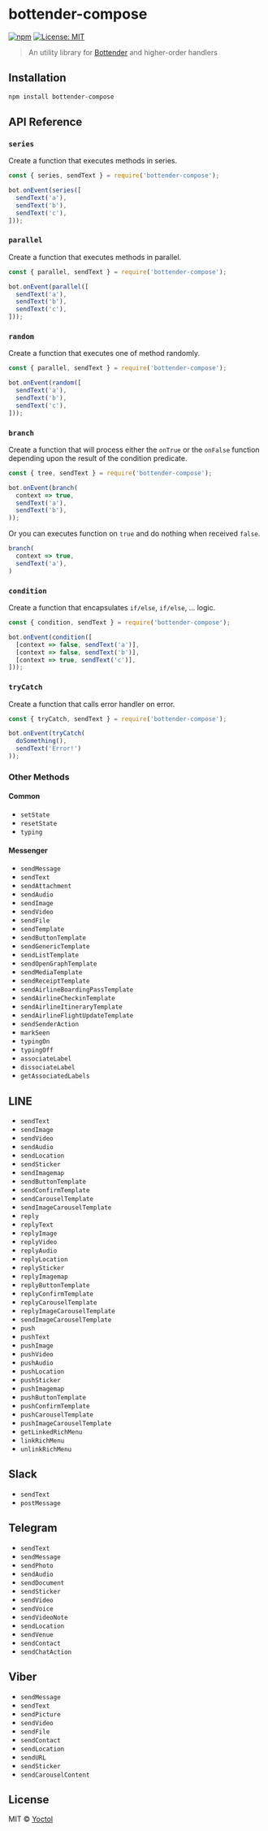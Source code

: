 # bottender-compose

[![npm](https://img.shields.io/npm/v/bottender-compose.svg?style=flat-square)](https://www.npmjs.com/package/bottender-compose)
[![License: MIT](https://img.shields.io/badge/License-MIT-yellow.svg)](https://opensource.org/licenses/MIT)

> An utility library for [Bottender](github.com/Yoctol/bottender) and higher-order handlers

## Installation

```sh
npm install bottender-compose
```

## API Reference

### `series`

Create a function that executes methods in series.

```js
const { series, sendText } = require('bottender-compose');

bot.onEvent(series([
  sendText('a'),
  sendText('b'),
  sendText('c'),
]));
```

### `parallel`

Create a function that executes methods in parallel.

```js
const { parallel, sendText } = require('bottender-compose');

bot.onEvent(parallel([
  sendText('a'),
  sendText('b'),
  sendText('c'),
]));
```

### `random`

Create a function that executes one of method randomly.

```js
const { parallel, sendText } = require('bottender-compose');

bot.onEvent(random([
  sendText('a'),
  sendText('b'),
  sendText('c'),
]));
```

### `branch`

Create a function that will process either the `onTrue` or the `onFalse` function depending upon the result of the condition predicate.

```js
const { tree, sendText } = require('bottender-compose');

bot.onEvent(branch(
  context => true,
  sendText('a'),
  sendText('b'),
));
```

Or you can executes function on `true` and do nothing when received `false`.

```js
branch(
  context => true,
  sendText('a'),
)
```

### `condition`

Create a function that encapsulates `if/else`, `if/else`, ... logic.

```js
const { condition, sendText } = require('bottender-compose');

bot.onEvent(condition([
  [context => false, sendText('a')],
  [context => false, sendText('b')],
  [context => true, sendText('c')],
]));
```

### `tryCatch`

Create a function that calls error handler on error.

```js
const { tryCatch, sendText } = require('bottender-compose');

bot.onEvent(tryCatch(
  doSomething(),
  sendText('Error!')
));
```

### Other Methods

#### Common

* `setState`
* `resetState`
* `typing`

#### Messenger

* `sendMessage`
* `sendText`
* `sendAttachment`
* `sendAudio`
* `sendImage`
* `sendVideo`
* `sendFile`
* `sendTemplate`
* `sendButtonTemplate`
* `sendGenericTemplate`
* `sendListTemplate`
* `sendOpenGraphTemplate`
* `sendMediaTemplate`
* `sendReceiptTemplate`
* `sendAirlineBoardingPassTemplate`
* `sendAirlineCheckinTemplate`
* `sendAirlineItineraryTemplate`
* `sendAirlineFlightUpdateTemplate`
* `sendSenderAction`
* `markSeen`
* `typingOn`
* `typingOff`
* `associateLabel`
* `dissociateLabel`
* `getAssociatedLabels`

## LINE

* `sendText`
* `sendImage`
* `sendVideo`
* `sendAudio`
* `sendLocation`
* `sendSticker`
* `sendImagemap`
* `sendButtonTemplate`
* `sendConfirmTemplate`
* `sendCarouselTemplate`
* `sendImageCarouselTemplate`
* `reply`
* `replyText`
* `replyImage`
* `replyVideo`
* `replyAudio`
* `replyLocation`
* `replySticker`
* `replyImagemap`
* `replyButtonTemplate`
* `replyConfirmTemplate`
* `replyCarouselTemplate`
* `replyImageCarouselTemplate`
* `sendImageCarouselTemplate`
* `push`
* `pushText`
* `pushImage`
* `pushVideo`
* `pushAudio`
* `pushLocation`
* `pushSticker`
* `pushImagemap`
* `pushButtonTemplate`
* `pushConfirmTemplate`
* `pushCarouselTemplate`
* `pushImageCarouselTemplate`
* `getLinkedRichMenu`
* `linkRichMenu`
* `unlinkRichMenu`

## Slack

* `sendText`
* `postMessage`

## Telegram

* `sendText`
* `sendMessage`
* `sendPhoto`
* `sendAudio`
* `sendDocument`
* `sendSticker`
* `sendVideo`
* `sendVoice`
* `sendVideoNote`
* `sendLocation`
* `sendVenue`
* `sendContact`
* `sendChatAction`

## Viber

* `sendMessage`
* `sendText`
* `sendPicture`
* `sendVideo`
* `sendFile`
* `sendContact`
* `sendLocation`
* `sendURL`
* `sendSticker`
* `sendCarouselContent`

## License

MIT © [Yoctol](https://github.com/Yoctol/bottender-compose)
